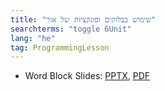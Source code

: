 ```yaml
---
title: "שימוש בבלוקים ופונקציות של אור"
searchterms: "toggle 6Unit"
lang: "he"
tag: ProgrammingLesson
---
```

 <ul>
 <li class="ng-binding">Word Block Slides:
 <a href="ProgrammingLessons/LightBlocks-Hebrew.pptx">PPTX</a>,
 <a href="ProgrammingLessons/LightBlocks-Hebrew.pptx.pdf">PDF</a>
 </li>

 </ul>
